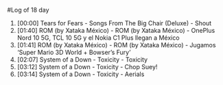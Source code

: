#Log of 18 day

1. [00:00] Tears for Fears - Songs From The Big Chair (Deluxe) - Shout
1. [01:40] ROM (by Xataka México) - ROM (by Xataka México) - OnePlus Nord 10 5G, TCL 10 5G y el Nokia C1 Plus llegan a México
1. [01:41] ROM (by Xataka México) - ROM (by Xataka México) - Jugamos ‘Super Mario 3D World + Bowser’s Fury’
1. [02:07] System of a Down - Toxicity - Toxicity
1. [03:12] System of a Down - Toxicity - Chop Suey!
1. [03:14] System of a Down - Toxicity - Aerials

